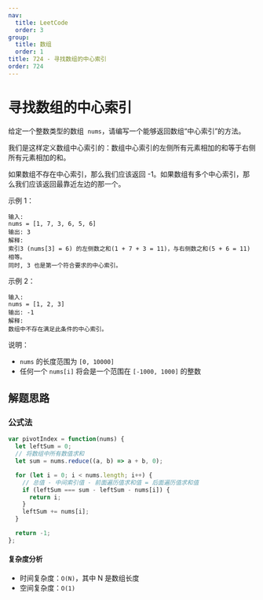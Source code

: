 ```yaml
---
nav:
  title: LeetCode
  order: 3
group:
  title: 数组
  order: 1
title: 724 - 寻找数组的中心索引
order: 724
---
```


# 寻找数组的中心索引

给定一个整数类型的数组  `nums`，请编写一个能够返回数组“中心索引”的方法。

我们是这样定义数组中心索引的：数组中心索引的左侧所有元素相加的和等于右侧所有元素相加的和。

如果数组不存在中心索引，那么我们应该返回 -1。如果数组有多个中心索引，那么我们应该返回最靠近左边的那一个。

示例 1：

```plain
输入:
nums = [1, 7, 3, 6, 5, 6]
输出: 3
解释:
索引3 (nums[3] = 6) 的左侧数之和(1 + 7 + 3 = 11)，与右侧数之和(5 + 6 = 11)相等。
同时, 3 也是第一个符合要求的中心索引。
```

示例 2：

```plain
输入:
nums = [1, 2, 3]
输出: -1
解释:
数组中不存在满足此条件的中心索引。
```

说明：

- `nums` 的长度范围为 `[0, 10000]`
- 任何一个 `nums[i]` 将会是一个范围在 `[-1000, 1000]` 的整数

## 解题思路

### 公式法

```js
var pivotIndex = function(nums) {
  let leftSum = 0;
  // 将数组中所有数值求和
  let sum = nums.reduce((a, b) => a + b, 0);

  for (let i = 0; i < nums.length; i++) {
    // 总值 - 中间索引值 - 前面遍历值求和值 = 后面遍历值求和值
    if (leftSum === sum - leftSum - nums[i]) {
      return i;
    }
    leftSum += nums[i];
  }

  return -1;
};
```

#### 复杂度分析

- 时间复杂度：`O(N)`，其中 N 是数组长度
- 空间复杂度：`O(1)`
